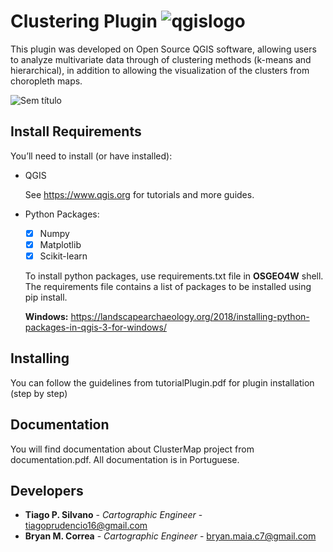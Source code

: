 
# Clustering Plugin ![qgislogo](https://user-images.githubusercontent.com/52215653/87997702-36d09580-cacc-11ea-841f-5e5d0cf1b592.png)

This plugin was developed on Open Source QGIS software, allowing users to analyze multivariate data through of clustering methods (k-means and hierarchical),  in addition to allowing the visualization of the clusters from choropleth maps. 

![Sem título](https://user-images.githubusercontent.com/52215653/87994825-49df6780-cac4-11ea-9674-ab394500cbd8.png)

## Install Requirements
You’ll need to install (or have installed):

 * QGIS
 
   See https://www.qgis.org for tutorials and more guides.
  
* Python Packages:
    - [X] Numpy
    - [X] Matplotlib
    - [X] Scikit-learn
  
  To install python packages, use requirements.txt file in **OSGEO4W** shell. The requirements file contains a list of packages to be installed using pip install.
  
  **Windows:** https://landscapearchaeology.org/2018/installing-python-packages-in-qgis-3-for-windows/
 
  
## Installing

You can follow the guidelines from tutorialPlugin.pdf for plugin installation (step by step)

## Documentation

You will find documentation about ClusterMap project from documentation.pdf. All documentation is in Portuguese.

## Developers

* **Tiago P. Silvano** - *Cartographic Engineer* - tiagoprudencio16@gmail.com
* **Bryan M. Correa** - *Cartographic Engineer* - bryan.maia.c7@gmail.com

    
